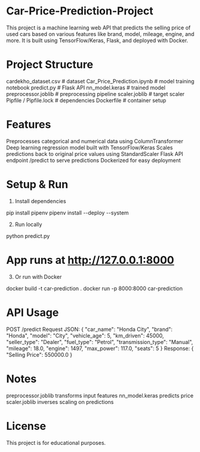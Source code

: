 # Car-Price-Prediction-Project
This project is a machine learning web API that predicts the selling price of used cars based on various features like brand, model, mileage, engine, and more.
It is built using TensorFlow/Keras, Flask, and deployed with Docker.

# Project Structure
cardekho_dataset.csv         # dataset
Car_Price_Prediction.ipynb   # model training notebook
predict.py                    # Flask API
nn_model.keras                # trained model
preprocessor.joblib           # preprocessing pipeline
scaler.joblib                  # target scaler
Pipfile / Pipfile.lock         # dependencies
Dockerfile                     # container setup
# Features
Preprocesses categorical and numerical data using ColumnTransformer
Deep learning regression model built with TensorFlow/Keras
Scales predictions back to original price values using StandardScaler
Flask API endpoint /predict to serve predictions
Dockerized for easy deployment

# Setup & Run

1. Install dependencies

pip install pipenv
pipenv install --deploy --system


2. Run locally

python predict.py
# App runs at http://127.0.0.1:8000

3. Or run with Docker

docker build -t car-prediction .
docker run -p 8000:8000 car-prediction

# API Usage
POST /predict
Request JSON:
{
  "car_name": "Honda City",
  "brand": "Honda",
  "model": "City",
  "vehicle_age": 5,
  "km_driven": 45000,
  "seller_type": "Dealer",
  "fuel_type": "Petrol",
  "transmission_type": "Manual",
  "mileage": 18.0,
  "engine": 1497,
  "max_power": 117.0,
  "seats": 5
}
Response:
{ "Selling Price": 550000.0 }

# Notes
preprocessor.joblib transforms input features
nn_model.keras predicts price
scaler.joblib inverses scaling on predictions


# License
This project is for educational purposes.
